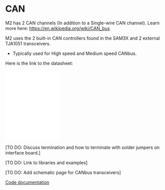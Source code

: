 CAN
===

M2 has 2 CAN channels (In addition to a Single-wire CAN channel). Learn more here: <https://en.wikipedia.org/wiki/CAN_bus>

M2 uses the 2 built-in CAN controllers found in the SAM3X and 2 external TJA1051 transceivers.
- Typically used for High speed and Medium speed CANbus.

Here is the link to the datasheet:

[<embed src="/images/TJA10518785.html" width="170" height="220" />](http://www.nxp.com/docs/en/data-sheet/TJA1051.pdf)

\[TO DO: Discuss termination and how to terminate with solder jumpers on interface board.\]

\[TO DO: Link to libraries and examples\]

\[TO DO: Add schematic page for CANbus transceivers\]

[Code documentation](/firmware/can/sam3x-due-can-libraries)
